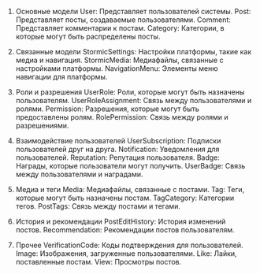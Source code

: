 1. Основные модели
   User: Представляет пользователей системы.
   Post: Представляет посты, создаваемые пользователями.
   Comment: Представляет комментарии к постам.
   Category: Категории, в которые могут быть распределены посты.

2. Связанные модели
   StormicSettings: Настройки платформы, такие как медиа и навигация.
   StormicMedia: Медиафайлы, связанные с настройками платформы.
   NavigationMenu: Элементы меню навигации для платформы.

3. Роли и разрешения
   UserRole: Роли, которые могут быть назначены пользователям.
   UserRoleAssignment: Связь между пользователями и ролями.
   Permission: Разрешения, которые могут быть предоставлены ролям.
   RolePermission: Связь между ролями и разрешениями.

4. Взаимодействие пользователей
   UserSubscription: Подписки пользователей друг на друга.
   Notification: Уведомления для пользователей.
   Reputation: Репутация пользователя.
   Badge: Награды, которые пользователи могут получить.
   UserBadge: Связь между пользователями и наградами.

5. Медиа и теги
   Media: Медиафайлы, связанные с постами.
   Tag: Теги, которые могут быть назначены постам.
   TagCategory: Категории тегов.
   PostTags: Связь между постами и тегами.

6. История и рекомендации
   PostEditHistory: История изменений постов.
   Recommendation: Рекомендации постов пользователям.

7. Прочее
   VerificationCode: Коды подтверждения для пользователей.
   Image: Изображения, загруженные пользователями.
   Like: Лайки, поставленные постам.
   View: Просмотры постов.
